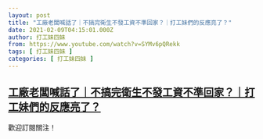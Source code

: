 ```yaml
---
layout: post
title: "工廠老闆喊話了｜不搞完衛生不發工資不準回家？｜打工妹們的反應亮了？"
date: 2021-02-09T04:15:01.000Z
author: 打工妹四妹
from: https://www.youtube.com/watch?v=SYMv6pQRekk
tags: [ 打工妹四妹 ]
categories: [ 打工妹四妹 ]
---
```

<!--1612844101000-->
[工廠老闆喊話了｜不搞完衛生不發工資不準回家？｜打工妹們的反應亮了？](https://www.youtube.com/watch?v=SYMv6pQRekk)
------

<div>
歡迎訂閱關注！
</div>
